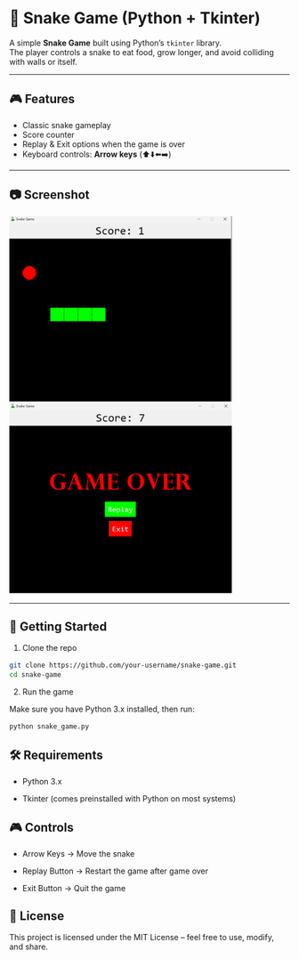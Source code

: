 # 🐍 Snake Game (Python + Tkinter)

A simple **Snake Game** built using Python’s `tkinter` library.  
The player controls a snake to eat food, grow longer, and avoid colliding with walls or itself.  

---

## 🎮 Features
- Classic snake gameplay
- Score counter
- Replay & Exit options when the game is over
- Keyboard controls: **Arrow keys** (⬆️⬇️⬅️➡️)

---

## 📷 Screenshot

<p float="left">
  <img src="./assets/Game_window.png" alt="Game Window" width="400"/>
  <img src="./assets/Game_over.png" alt="Game Over Screen" width="400"/>
</p>

---

## 🚀 Getting Started

1. Clone the repo

```bash
git clone https://github.com/your-username/snake-game.git
cd snake-game
```

2. Run the game

Make sure you have Python 3.x installed, then run:

```bash
python snake_game.py
```

## 🛠 Requirements

- Python 3.x

- Tkinter (comes preinstalled with Python on most systems)

## 🎮 Controls

- Arrow Keys → Move the snake

- Replay Button → Restart the game after game over

- Exit Button → Quit the game

## 📜 License

This project is licensed under the MIT License – feel free to use, modify, and share.

